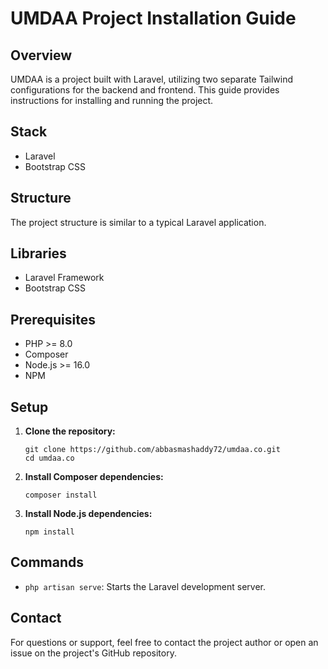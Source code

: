 # UMDAA Project Installation Guide

## Overview

UMDAA is a project built with Laravel, utilizing two separate Tailwind configurations for the backend and frontend. This guide provides instructions for installing and running the project.

## Stack

- Laravel
- Bootstrap CSS

## Structure

The project structure is similar to a typical Laravel application.

## Libraries

- Laravel Framework
- Bootstrap CSS

## Prerequisites

- PHP >= 8.0
- Composer
- Node.js >= 16.0
- NPM

## Setup

1. **Clone the repository:**

    ```
    git clone https://github.com/abbasmashaddy72/umdaa.co.git
    cd umdaa.co
    ```

2. **Install Composer dependencies:**

    ```
    composer install
    ```

3. **Install Node.js dependencies:**

    ```
    npm install
    ```

## Commands

- `php artisan serve`: Starts the Laravel development server.

## Contact
For questions or support, feel free to contact the project author or open an issue on the project's GitHub repository.
